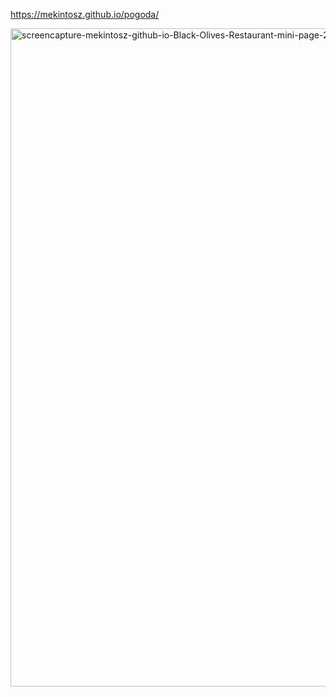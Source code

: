 https://mekintosz.github.io/pogoda/

<img width="1920" height="1053" alt="screencapture-mekintosz-github-io-Black-Olives-Restaurant-mini-page-2025-07-31-11_44_40" src="https://github.com/user-attachments/assets/0a12e2fb-4de2-4196-bc8a-05fa6e1b8338" />
